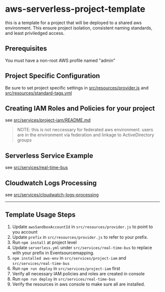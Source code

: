 # aws-serverless-project-template

this is a template for a project that will be deployed to a shared aws environment.  This ensure project isolation, consistent naming standards, and least priviledged access.

## Prerequisites

You must have a non-root AWS profile named "admin"

## Project Specific Configuration

Be sure to set project specific settings in [src/resources/provider.js](src/resources/provider.js) and [src/resources/standard-tags.yml](src/resources/standard-tags.yml)

## Creating IAM Roles and Policies for your project

see [src/services/project-iam/README.md](src/services/project-iam/README.md)

> NOTE: this is not neccessary for federated aws environment.  users are in the environment via federation and linkage to ActiveDirectory groups

## Serverless Service Example

see [src/services/real-time-bus](src/services/real-time-bus/README.md)

## Cloudwatch Logs Processing

see [src/services/cloudwatch-logs-processing](src/services/cloudwatch-logs-processing/README.md)

---

## Template Usage Steps

1. Update `awsSandboxAccountId` in `src/resources/provider.js` to point to you account
2. Update `prefix` in `src/resources/provider.js` to refer to your prefix.
3. Run `npm install` at project level
4. Update `serverless.yml` under `src/services/real-time-bus` to replace with your prefix in Eventsourcemapping.
5. `npm installed aws-env` in `src/services/project-iam` and `src/services/real-time-bus`
6. Run `npm run deploy` in `src/services/project-iam` first
7. Verify all necessary IAM policies and roles are created in console
8. Run `npm run deploy` in `src/services/real-time-bus`
9. Verify the resources in aws console to make sure all are installed.
